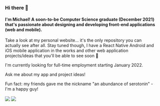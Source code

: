 ### Hi there 👋

#### I'm Michael! A soon-to-be Computer Science graduate (December 2021) that's passionate about designing and developing front-end applications (web and mobile).

Take a look at my personal website... it's the only repository you can actually see after all. Stay tuned though, I have a React Native Android and iOS mobile application in the works and other web application projects/ideas that you'll be able to see soon 👀

I'm currently looking for full-time employment starting January 2022.

Ask me about my app and project ideas!

Fun fact: my friends gave me the nickname "an abundance of serotonin" - I'm a happy guy!

<img align="center" src="https://github-readme-stats.vercel.app/api/top-langs/?username=michaelrabbai&theme=tokyonight&layout=compact" />
<img align="center" src="https://github-readme-stats.vercel.app/api?username=michaelrabbai&hide=stars,contribs,issues&count_private=true&show_icons=true&theme=tokyonight" />

<!--
**michaelrabbai/michaelrabbai** is a ✨ _special_ ✨ repository because its `README.md` (this file) appears on your GitHub profile.

Here are some ideas to get you started:

- 🔭 I’m currently working on ...
- 🌱 I’m currently learning ...
- 👯 I’m looking to collaborate on ...
- 🤔 I’m looking for help with ...
- 💬 Ask me about ...
- 📫 How to reach me: ...
- 😄 Pronouns: ...
- ⚡ Fun fact: ...
-->
